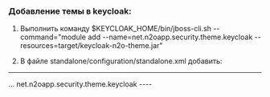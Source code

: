 ### Добавление темы в keycloak:
1. Выполнить команду
$KEYCLOAK_HOME/bin/jboss-cli.sh --command="module add --name=net.n2oapp.security.theme.keycloak --resources=target/keycloak-n2o-theme.jar"

1. В файле standalone/configuration/standalone.xml добавить:
----
 <theme>
        ...
        <modules>
            <module>net.n2oapp.security.theme.keycloak</module>
        </modules>
    </theme>
----